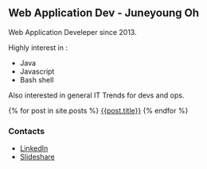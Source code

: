 ## Web Application Dev - Juneyoung Oh

Web Application Develeper since 2013.

Highly interest in :
- Java
- Javascript
- Bash shell

Also interested in general IT Trends for devs and ops.

{% for post in site.posts %}
  [{{post.title}}]({{post.url}})
{% endfor %}


### Contacts
- [LinkedIn](https://www.linkedin.com/in/juneyoung/?locale=en_US)
- [Slideshare](https://www.slideshare.net/juneyoungoh7)
